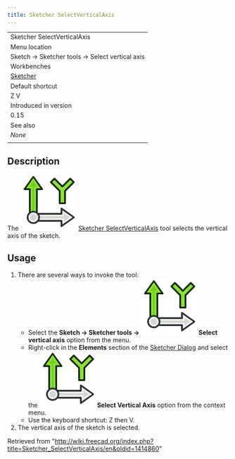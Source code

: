 ```yaml
---
title: Sketcher SelectVerticalAxis
---
```


|                                                      |
| ---------------------------------------------------- |
| Sketcher SelectVerticalAxis                          |
| Menu location                                        |
| Sketch → Sketcher tools → Select vertical axis       |
| Workbenches                                          |
| [Sketcher](/Sketcher_Workbench "Sketcher Workbench") |
| Default shortcut                                     |
| Z V                                                  |
| Introduced in version                                |
| 0.15                                                 |
| See also                                             |
| _None_                                               |
|                                                      |

## Description

The ![](/src/assets/images/Sketcher_SelectVerticalAxis.svg) [Sketcher SelectVerticalAxis](/Sketcher_SelectVerticalAxis "Sketcher SelectVerticalAxis") tool selects the vertical axis of the sketch.

## Usage

1. There are several ways to invoke the tool:
   - Select the **Sketch → Sketcher tools → ![](/src/assets/images/Sketcher_SelectVerticalAxis.svg) Select vertical axis** option from the menu.
   - Right-click in the **Elements** section of the [Sketcher Dialog](/Sketcher_Dialog "Sketcher Dialog") and select the **![](/src/assets/images/Sketcher_SelectVerticalAxis.svg) Select Vertical Axis** option from the context menu.
   - Use the keyboard shortcut: Z then V.
2. The vertical axis of the sketch is selected.

Retrieved from "<http://wiki.freecad.org/index.php?title=Sketcher_SelectVerticalAxis/en&oldid=1414860>"
